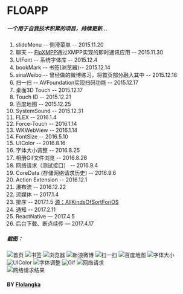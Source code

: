 # FLOAPP

##### 一个用于自我技术积累的项目，持续更新...

1. slideMenu -- 侧滑菜单 -- 2015.11.20
2. 聊天 -- [FloXMPP](https://github.com/flolangka/FLOXMPP)通过XMPP实现的即时通讯应用 -- 2015.11.30
3. UIFont -- 系统字体库 -- 2015.12.4
4. bookMark -- 书签(浏览器)-- 2015.12.14
5. sinaWeibo -- 曾经做的微博练习，将首页部分融入其中 -- 2015.12.16
6. 扫一扫 -- AVFoundation实现扫码功能 -- 2015.12.17
7. 桌面3D Touch -- 2015.12.17
8. Touch ID -- 2015.12.21
9. 百度地图 -- 2015.12.25
10. SystemSound -- 2015.12.31
11. FLEX -- 2016.1.4
12. Force-Touch -- 2016.1.14
13. WKWebView -- 2016.1.14
14. FontSize -- 2016.5.10
15. UIColor  --  2016.8.16
16. 字体大小调整  --  2016.8.25
17. 相册Gif文件浏览  --  2016.8.26
18. 网络请求（测试接口） --  2016.9.4
19. CoreData (存储网络请求历史)  --  2016.9.6
20. Action Extension  --  2016.12.1
21. 瀑布流  --  2016.12.22
22. 流媒体  --  2017.1.4
23. 排序  --  2017.1.5 [源：AllKindsOfSortForiOS](https://github.com/lizelu/DataStruct-Swift/tree/master/AllKindsOfSortForiOS)
24. 通知  --  2017.2.11
25. ReactNative  —  2017.4.5
26. 后台下载、断点续传  —  2017.4.17


##### 截图：
![首页](ScreenShots/IMG_1022.PNG)
![书签](ScreenShots/IMG_1023.PNG)	
![浏览器](ScreenShots/IMG_1025.PNG)
![新浪微博](ScreenShots/IMG_1037.PNG)
![扫一扫](ScreenShots/IMG_1027.PNG)
![百度地图](ScreenShots/IMG_1030.PNG)
![字体大小](ScreenShots/IMG_1033.PNG)
![UIColor](ScreenShots/IMG_1034.PNG)
![字体调整](ScreenShots/IMG_1035.PNG)
![Gif](ScreenShots/IMG_1036.PNG)
![网络请求](ScreenShots/IMG_1038.PNG)	
![网络请求结果](ScreenShots/IMG_1039.PNG)








#### BY [Flolangka](http://flolangka.com)
